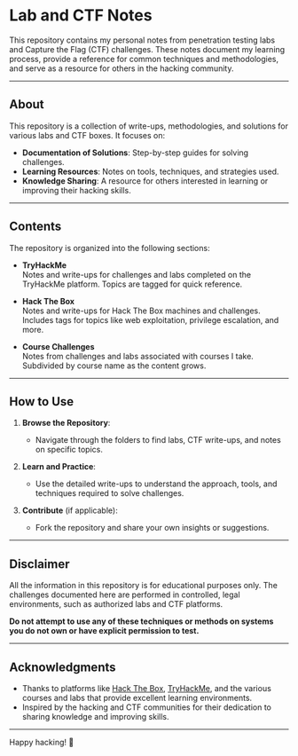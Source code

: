 # Lab and CTF Notes

This repository contains my personal notes from penetration testing labs and Capture the Flag (CTF) challenges. These notes document my learning process, provide a reference for common techniques and methodologies, and serve as a resource for others in the hacking community.

---

## About

This repository is a collection of write-ups, methodologies, and solutions for various labs and CTF boxes. It focuses on:

- **Documentation of Solutions**: Step-by-step guides for solving challenges.
- **Learning Resources**: Notes on tools, techniques, and strategies used.
- **Knowledge Sharing**: A resource for others interested in learning or improving their hacking skills.

---

## Contents

The repository is organized into the following sections:

- **TryHackMe**  
  Notes and write-ups for challenges and labs completed on the TryHackMe platform. Topics are tagged for quick reference.

- **Hack The Box**  
  Notes and write-ups for Hack The Box machines and challenges. Includes tags for topics like web exploitation, privilege escalation, and more.

- **Course Challenges**  
  Notes from challenges and labs associated with courses I take. Subdivided by course name as the content grows.

---

## How to Use

1. **Browse the Repository**:
   - Navigate through the folders to find labs, CTF write-ups, and notes on specific topics.

2. **Learn and Practice**:
   - Use the detailed write-ups to understand the approach, tools, and techniques required to solve challenges.

3. **Contribute** (if applicable):
   - Fork the repository and share your own insights or suggestions.

---

## Disclaimer

All the information in this repository is for educational purposes only. The challenges documented here are performed in controlled, legal environments, such as authorized labs and CTF platforms.

**Do not attempt to use any of these techniques or methods on systems you do not own or have explicit permission to test.**

---

## Acknowledgments

- Thanks to platforms like [Hack The Box](https://www.hackthebox.com/), [TryHackMe](https://tryhackme.com/), and the various courses and labs that provide excellent learning environments.
- Inspired by the hacking and CTF communities for their dedication to sharing knowledge and improving skills.

---

Happy hacking! 🚀


